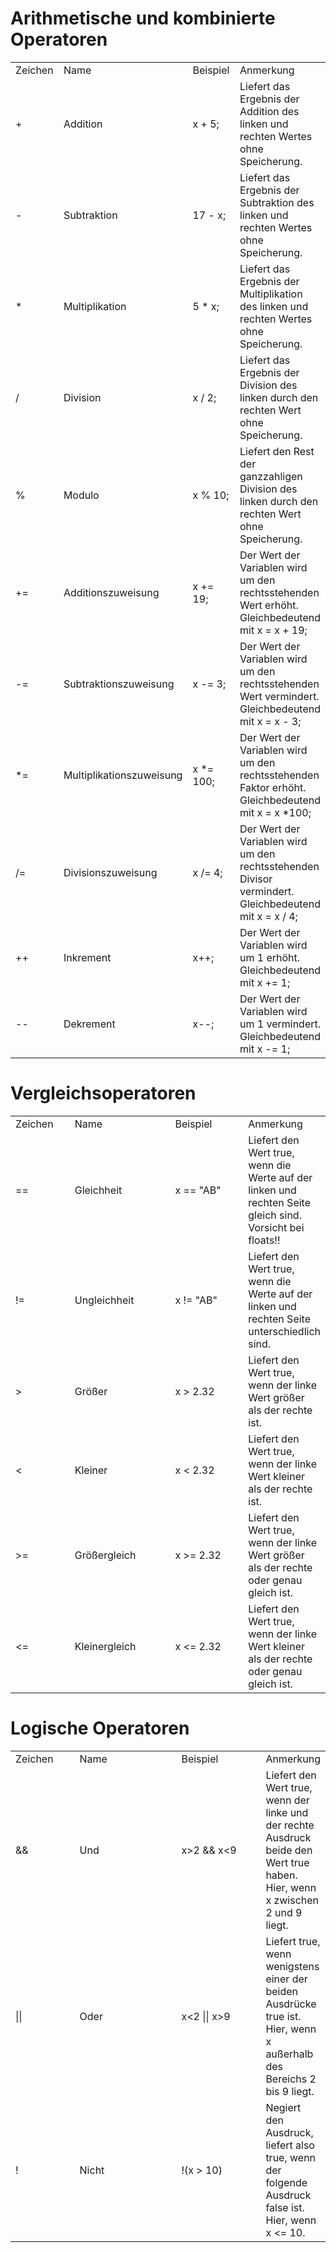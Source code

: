 # Arithmetische und kombinierte Operatoren  

<table>
<tr align="left"><td width="100">Zeichen</td><td width="200">Name</td><td width="150">Beispiel</td><td>Anmerkung</td></tr>  
<tr><td>+</td><td>Addition</td><td>x + 5;</td><td>Liefert das Ergebnis der Addition des linken und rechten Wertes ohne Speicherung.</td></tr>  
<tr><td>-</td><td>Subtraktion</td><td>17 - x;</td><td>Liefert das Ergebnis der Subtraktion des linken und rechten Wertes ohne Speicherung.</td></tr>
<tr><td>*</td><td>Multiplikation</td><td>5 * x;</td><td>Liefert das Ergebnis der Multiplikation des linken und rechten Wertes ohne Speicherung.</td></tr>
<tr><td>/</td><td>Division</td><td>x / 2;</td><td>Liefert das Ergebnis der Division des linken durch den rechten Wert ohne Speicherung.</td></tr>
<tr><td>%</td><td>Modulo</td><td>x % 10;</td><td>Liefert den Rest der ganzzahligen Division des linken durch den rechten Wert ohne Speicherung.</td></tr>
<tr><td>+=</td><td>Additionszuweisung</td><td>x += 19;</td><td>Der Wert der Variablen wird um den rechtsstehenden Wert erhöht. Gleichbedeutend mit x = x + 19;</td></tr>
<tr><td>-=</td><td>Subtraktionszuweisung</td><td>x -= 3;</td><td>Der Wert der Variablen wird um den rechtsstehenden Wert vermindert. Gleichbedeutend mit x = x - 3;</td></tr>
<tr><td>*=</td><td>Multiplikationszuweisung</td><td>x *= 100;</td><td>Der Wert der Variablen wird um den rechtsstehenden Faktor erhöht. Gleichbedeutend mit x = x *100;</td></tr>
<tr><td>/=</td><td>Divisionszuweisung</td><td>x /= 4;</td><td>Der Wert der Variablen wird um den rechtsstehenden  Divisor vermindert. Gleichbedeutend mit x = x / 4;</td></tr>
<tr><td>++</td><td>Inkrement</td><td>x++;</td><td>Der Wert der Variablen wird um 1 erhöht. Gleichbedeutend mit x += 1;</td></tr>
<tr><td>--</td><td>Dekrement</td><td>x--;</td><td>Der Wert der Variablen wird um 1 vermindert. Gleichbedeutend mit x -= 1;</td></tr>
</table>

# Vergleichsoperatoren  

<table>
<tr align="left"><td width="100">Zeichen</td><td width="200">Name</td><td width="150">Beispiel</td><td>Anmerkung</td></tr>  
<tr><td>==</td><td>Gleichheit</td><td>x == "AB"</td><td>Liefert den Wert true, wenn die Werte auf der linken und rechten Seite gleich sind. Vorsicht bei floats!!  
<tr><td>!=</td><td>Ungleichheit</td><td>x != "AB"</td><td>Liefert den Wert true, wenn die Werte auf der linken und rechten Seite unterschiedlich sind.  
<tr><td>></td><td>Größer</td><td>x > 2.32</td><td>Liefert den Wert true, wenn der linke Wert größer als der rechte ist.  
<tr><td><</td><td>Kleiner</td><td>x < 2.32</td><td>Liefert den Wert true, wenn der linke Wert kleiner als der rechte ist.  
<tr><td>>=</td><td>Größergleich</td><td>x >= 2.32</td><td>Liefert den Wert true, wenn der linke Wert größer als der rechte oder genau gleich ist.  
<tr><td><=</td><td>Kleinergleich</td><td>x <= 2.32</td><td>Liefert den Wert true, wenn der linke Wert kleiner als der rechte oder genau gleich ist.</td></tr>
</table>  
 
# Logische Operatoren  

<table>
<tr align="left"><td width="100">Zeichen</td><td width="200">Name</td><td width="150">Beispiel</td><td>Anmerkung</td></tr>  
<tr><td>&&</td><td>Und</td><td>x>2 && x<9</td><td>Liefert den Wert true, wenn der linke und der rechte Ausdruck beide den Wert true haben. Hier, wenn x zwischen 2 und 9 liegt.</td></tr>  
<tr><td>||</td><td>Oder</td><td>x<2 || x>9</td><td>Liefert true, wenn wenigstens einer der beiden Ausdrücke true ist. Hier, wenn x außerhalb des Bereichs 2 bis 9 liegt.</td></tr>  
<tr><td>!</td><td>Nicht</td><td>!(x > 10)</td><td>Negiert den Ausdruck, liefert also true, wenn der folgende Ausdruck false ist. Hier, wenn x <= 10.
</table>
 
